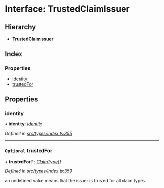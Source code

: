 # Interface: TrustedClaimIssuer

## Hierarchy

* **TrustedClaimIssuer**

## Index

### Properties

* [identity](trustedclaimissuer.md#identity)
* [trustedFor](trustedclaimissuer.md#optional-trustedfor)

## Properties

###  identity

• **identity**: *[Identity](../classes/identity.md)*

*Defined in [src/types/index.ts:355](https://github.com/PolymathNetwork/polymesh-sdk/blob/c77f6a3e/src/types/index.ts#L355)*

___

### `Optional` trustedFor

• **trustedFor**? : *[ClaimType](../enums/claimtype.md)[]*

*Defined in [src/types/index.ts:359](https://github.com/PolymathNetwork/polymesh-sdk/blob/c77f6a3e/src/types/index.ts#L359)*

an undefined value means that the issuer is trusted for all claim types.
